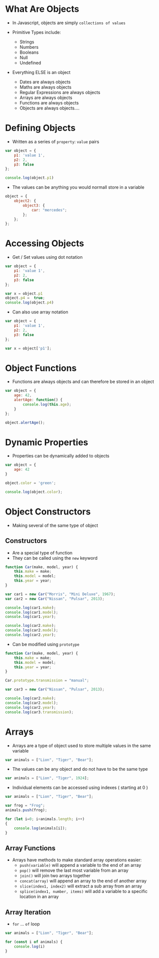 # What Are Objects

- In Javascript, objects are simply `collections of values`
- Primitive Types include:
	- Strings
	- Numbers
	- Booleans
	- Null
	- Undefined

- Everything ELSE is an object
	- Dates are always objects
	- Maths are always objects
	- Regular Expressions are always objects
	- Arrays are always objects
	- Functions are always objects
	- Objects are always objects....


# Defining Objects

- Written as a series of `property`: `value` pairs

```js
var object = {
	p1: 'value 1',
	p2: 2,
	p3: false
};

console.log(object.p1)
```

- The values can be anything you would normall store in a variable

```js
object = {
	object2: {
		object3: {
			car: "mercedes";
		};
	};
};
```

# Accessing Objects

- Get / Set values using dot notation

```js
var object = {
	p1: 'value 1',
	p2: 2,
	p3: false
};

var x = object.p1
object.p4 =  true;
console.log(object.p4)
```

- Can also use array notation

```js
var object = {
	p1: 'value 1',
	p2: 2,
	p3: false
};

var x = object['p1'];
```

# Object Functions
- Functions are always objects and can therefore be stored in an object 

```js
var object = {
	age: 42,
	alertAge: function() {
		console.log(this.age);	
	}
};

object.alertAge();
```

# Dynamic Properties
- Properties can be dynamically added to objects

```js
var object = {
	age: 42
}

object.color = 'green';

console.log(object.color);
```

# Object Constructors
- Making several of the same type of object

## Constructors
- Are a special type of function
- They can be called using the `new` keyword

```js
function Car(make, model, year) {
	this.make = make;
	this.model = model;
	this.year = year;
}

var car1 = new Car("Morris", "Mini Deluxe", 1967);
var car2 = new Car("Nissan", "Pulsar", 2013);

console.log(car1.make);
console.log(car1.model);
console.log(car1.year);

console.log(car2.make);
console.log(car2.model);
console.log(car2.year);
```

- Can be modified using `prototype`
```js
function Car(make, model, year) {
	this.make = make;
	this.model = model;
	this.year = year;
}

Car.prototype.transmission = "manual";

var car3 = new Car("Nissan", "Pulsar", 2013);

console.log(car2.make);
console.log(car2.model);
console.log(car2.year);
console.log(car3.transmission);
```

# Arrays

- Arrays are a type of object used to store multiple values in the same variable
```js
var animals = ["Lion", "Tiger", "Bear"];
```

- The values can be any object and do not have to be the same type
```js
var animals = ["Lion", "Tiger", 1924];
```

- Individual elements can be accessed using indexes ( starting at 0 )
```js
var animals = ["Lion", "Tiger", "Bear"];

var frog = "Frog";
animals.push(frog);

for (let i=0; i<animals.length; i++)
{
	console.log(animals[i]);
}

```

## Array Functions
- Arrays have methods to make standard array operations easier:
	- `push(variable)` will append a variable to the end of an array
	- `pop()` will remove the last most variable from an array
	- `join()` will join two arrays together
	- `concat(array)` will append an array to the end of another array
	- `slice(index1, index2)` will extract a sub array from an array
	- `splice(index1, number, items)` will add a variable to a specific location in an array

## Array Iteration
- `for` ... `of` loop 
```javascript
var animals = ["Lion", "Tiger", "Bear"];

for (const i of animals) {
	console.log(i)
}
```

